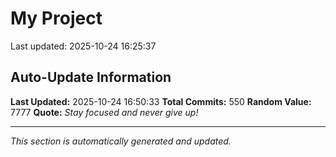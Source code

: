 # My Project


Last updated: 2025-10-24 16:25:37













































































































































































































































































































































































































































































































































































































































































































































































































































































































































































## Auto-Update Information

**Last Updated:** 2025-10-24 16:50:33
**Total Commits:** 550
**Random Value:** 7777
**Quote:** _Stay focused and never give up!_

---
_This section is automatically generated and updated._